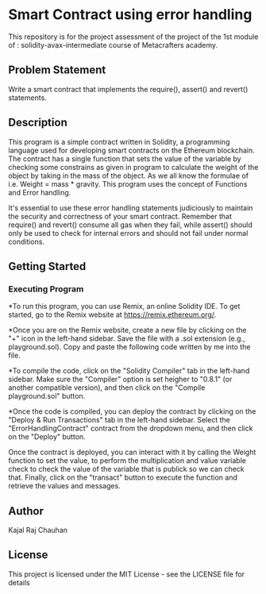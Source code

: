 # Smart Contract using error handling

This repository is for the project assessment of the project of the 1st module of : solidity-avax-intermediate course of Metacrafters academy.

## Problem Statement

Write a smart contract that implements the require(), assert() and revert() statements.

## Description
This program is a simple contract written in Solidity, a programming language used for developing smart contracts on the Ethereum blockchain. The contract has a single function that sets the value of the variable by checking some constrains as given in program to calculate the weight of the object by taking in the mass of the object. As we all know the formulae of i.e. Weight = mass * gravity. This program uses the concept of Functions and Error handling.

It's essential to use these error handling statements judiciously to maintain the security and correctness of your smart contract. Remember that require() and revert() consume all gas when they fail, while assert() should only be used to check for internal errors and should not fail under normal conditions.

## Getting Started

### Executing Program

*To run this program, you can use Remix, an online Solidity IDE. To get started, go to the Remix website at https://remix.ethereum.org/.

*Once you are on the Remix website, create a new file by clicking on the "+" icon in the left-hand sidebar. Save the file with a .sol extension (e.g., playground.sol). Copy and paste the following code written by me into the file.

*To compile the code, click on the "Solidity Compiler" tab in the left-hand sidebar. Make sure the "Compiler" option is set heigher to "0.8.1" (or another compatible version), and then click on the "Compile playground.sol" button.

*Once the code is compiled, you can deploy the contract by clicking on the "Deploy & Run Transactions" tab in the left-hand sidebar. Select the "ErrorHandlingContract" contract from the dropdown menu, and then click on the "Deploy" button.

Once the contract is deployed, you can interact with it by calling the Weight function to set the value, to perform the multiplication and value variable check to check the value of the variable that is publick so we can check that. Finally, click on the "transact" button to execute the function and retrieve the values and messages.

## Author

Kajal Raj Chauhan

## License

This project is licensed under the MIT License - see the LICENSE file for details
